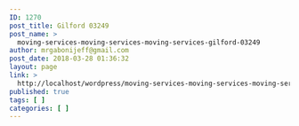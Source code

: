 ```yaml
---
ID: 1270
post_title: Gilford 03249
post_name: >
  moving-services-moving-services-moving-services-gilford-03249
author: mrgabonijeff@gmail.com
post_date: 2018-03-28 01:36:32
layout: page
link: >
  http://localhost/wordpress/moving-services-moving-services-moving-services-gilford-03249/
published: true
tags: [ ]
categories: [ ]
---
```

